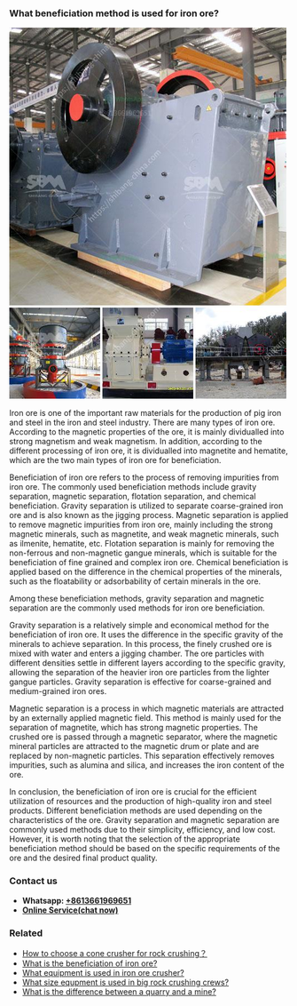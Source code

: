 <h3>What beneficiation method is used for iron ore?</h3><img src='1701742535.jpg' alt=''><p>Iron ore is one of the important raw materials for the production of pig iron and steel in the iron and steel industry. There are many types of iron ore. According to the magnetic properties of the ore, it is mainly dividualled into strong magnetism and weak magnetism. In addition, according to the different processing of iron ore, it is dividualled into magnetite and hematite, which are the two main types of iron ore for beneficiation.</p><p>Beneficiation of iron ore refers to the process of removing impurities from iron ore. The commonly used beneficiation methods include gravity separation, magnetic separation, flotation separation, and chemical beneficiation. Gravity separation is utilized to separate coarse-grained iron ore and is also known as the jigging process. Magnetic separation is applied to remove magnetic impurities from iron ore, mainly including the strong magnetic minerals, such as magnetite, and weak magnetic minerals, such as ilmenite, hematite, etc. Flotation separation is mainly for removing the non-ferrous and non-magnetic gangue minerals, which is suitable for the beneficiation of fine grained and complex iron ore. Chemical beneficiation is applied based on the difference in the chemical properties of the minerals, such as the floatability or adsorbability of certain minerals in the ore.</p><p>Among these beneficiation methods, gravity separation and magnetic separation are the commonly used methods for iron ore beneficiation.</p><p>Gravity separation is a relatively simple and economical method for the beneficiation of iron ore. It uses the difference in the specific gravity of the minerals to achieve separation. In this process, the finely crushed ore is mixed with water and enters a jigging chamber. The ore particles with different densities settle in different layers according to the specific gravity, allowing the separation of the heavier iron ore particles from the lighter gangue particles. Gravity separation is effective for coarse-grained and medium-grained iron ores.</p><p>Magnetic separation is a process in which magnetic materials are attracted by an externally applied magnetic field. This method is mainly used for the separation of magnetite, which has strong magnetic properties. The crushed ore is passed through a magnetic separator, where the magnetic mineral particles are attracted to the magnetic drum or plate and are replaced by non-magnetic particles. This separation effectively removes impurities, such as alumina and silica, and increases the iron content of the ore.</p><p>In conclusion, the beneficiation of iron ore is crucial for the efficient utilization of resources and the production of high-quality iron and steel products. Different beneficiation methods are used depending on the characteristics of the ore. Gravity separation and magnetic separation are commonly used methods due to their simplicity, efficiency, and low cost. However, it is worth noting that the selection of the appropriate beneficiation method should be based on the specific requirements of the ore and the desired final product quality.</p><h3>Contact us</h3><ul><li><strong>Whatsapp:&nbsp;<a href="https://wa.me/8613661969651">+8613661969651</a></strong></li><li><a href="https://swt.shibang-china.com/?git&amp;zhl&amp;What beneficiation method is used for iron ore"><strong>Online Service(chat now)</strong></a></li></ul><h3>Related</h3><ul><li><a href='How to choose a cone crusher for rock crushing？.md'>How to choose a cone crusher for rock crushing？</a></li><li><a href='What is the beneficiation of iron ore.md'>What is the beneficiation of iron ore?</a></li><li><a href='What equipment is used in iron ore crusher.md'>What equipment is used in iron ore crusher?</a></li><li><a href='What size equpment is used in big rock crushing crews.md'>What size equpment is used in big rock crushing crews?</a></li><li><a href='What is the difference between a quarry and a mine.md'>What is the difference between a quarry and a mine?</a></li></ul>